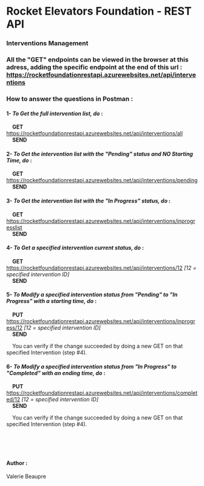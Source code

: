 # Rocket Elevators Foundation - REST API

### Interventions Management

### **All the "GET" endpoints can be viewed in the browser at this adress, adding the specific endpoint at the end of this url :** https://rocketfoundationrestapi.azurewebsites.net/api/interventions

### **How to answer the questions in Postman :**

#### 1- _To Get the full intervention list, do_ : </br>

&nbsp;&nbsp;&nbsp;&nbsp;**GET** https://rocketfoundationrestapi.azurewebsites.net/api/interventions/all </br> &nbsp;&nbsp;&nbsp;&nbsp;**SEND** </br>

#### 2- _To Get the intervention list with the "Pending" status and NO Starting Time, do_ : </br>

&nbsp;&nbsp;&nbsp;&nbsp;**GET** https://rocketfoundationrestapi.azurewebsites.net/api/interventions/pending </br> &nbsp;&nbsp;&nbsp;&nbsp;**SEND** </br>

#### 3- _To Get the intervention list with the "In Progress" status, do_ : </br>

&nbsp;&nbsp;&nbsp;&nbsp;**GET** https://rocketfoundationrestapi.azurewebsites.net/api/interventions/inprogresslist </br> &nbsp;&nbsp;&nbsp;&nbsp;**SEND** </br>

#### 4- _To Get a specified intervention current status, do_ : </br>

&nbsp;&nbsp;&nbsp;&nbsp;**GET** https://rocketfoundationrestapi.azurewebsites.net/api/interventions/12 _[12 = specified intervention ID]_ </br> &nbsp;&nbsp;&nbsp;&nbsp;**SEND** </br>

#### 5- _To Modify a specified intervention status from "Pending" to "In Progress" with a starting time, do_ : </br>

&nbsp;&nbsp;&nbsp;&nbsp;**PUT** https://rocketfoundationrestapi.azurewebsites.net/api/interventions/inprogress/12 _[12 = specified intervention ID]_ </br> &nbsp;&nbsp;&nbsp;&nbsp;**SEND** </br>

&nbsp;&nbsp;&nbsp;&nbsp;You can verify if the change succeeded by doing a new GET on that specified Intervention (step #4). </br>

#### 6- _To Modify a specified intervention status from "In Progress" to "Completed" with an ending time, do_ : </br>

&nbsp;&nbsp;&nbsp;&nbsp;**PUT** https://rocketfoundationrestapi.azurewebsites.net/api/interventions/completed/12 _[12 = specified intervention ID]_ </br> &nbsp;&nbsp;&nbsp;&nbsp;**SEND** </br>

&nbsp;&nbsp;&nbsp;&nbsp;You can verify if the change succeeded by doing a new GET on that specified Intervention (step #4).

</br> </br> </br>

#### Author :

Valerie Beaupre
